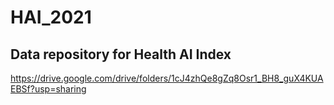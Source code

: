 # HAI_2021
## Data repository for Health AI Index
 
https://drive.google.com/drive/folders/1cJ4zhQe8gZq8Osr1_BH8_guX4KUAEBSf?usp=sharing